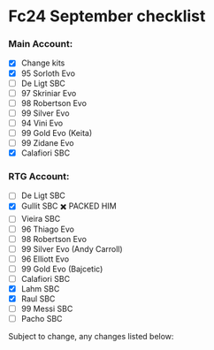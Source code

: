 # Fc24 September checklist

### Main Account:
- [x] Change kits
- [x] 95 Sorloth Evo
- [ ] De Ligt SBC
- [ ] 97 Skriniar Evo
- [ ] 98 Robertson Evo
- [ ] 99 Silver Evo
- [ ] 94 Vini Evo
- [ ] 99 Gold Evo (Keita)
- [ ] 99 Zidane Evo
- [x] Calafiori SBC

### RTG Account:
- [ ] De Ligt SBC
- [x] Gullit SBC ✖️ PACKED HIM
- [ ] Vieira SBC
- [ ] 96 Thiago Evo
- [ ] 98 Robertson Evo
- [ ] 99 Silver Evo (Andy Carroll)
- [ ] 96 Elliott Evo
- [ ] 99 Gold Evo (Bajcetic)
- [ ] Calafiori SBC
- [x] Lahm SBC
- [x] Raul SBC
- [ ] 99 Messi SBC
- [ ] Pacho SBC

Subject to change, any changes listed below:
